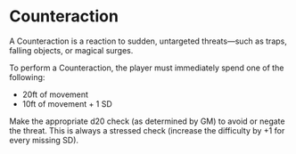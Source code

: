 # Counteraction

A Counteraction is a reaction to sudden, untargeted threats—such as traps, falling objects, or magical surges.

To perform a Counteraction, the player must immediately spend one of the following:
- 20ft of movement
- 10ft of movement + 1 SD

Make the appropriate d20 check (as determined by GM) to avoid or negate the threat. This is always a stressed check (increase the difficulty by +1 for every missing SD).
